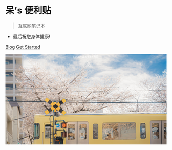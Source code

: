 # 呆’s 便利贴

> 互联网笔记本

- 最后祝您身体健康!

[Blog](https://graugris.icu/)
[Get Started](/about.md)

![](media/IMG_3461.JPG)